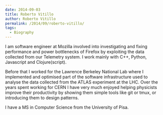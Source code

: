 ```yaml
---
date: 2014-09-03
title: Roberto Vitillo
author: Roberto Vitillo
permalink: /2014/09/roberto-vitillo/
tags:
  - Biography
---
```

I am software engineer at Mozilla involved into investigating and fixing performance and power bottlenecks of Firefox by exploiting the data collected from our Telemetry system. I work mainly with C++, Python, Javascript and Clojure(script).

Before that I worked for the Lawrence Berkeley National Lab where I implemented and optimised part of the software infrastructure used to analyse the data collected from the ATLAS experiment at the LHC. Over the years spent working for CERN I have very much enjoyed helping physicists improve their productivity by showing them simple tools like git or tmux, or introducing them to design patterns.

I have a MS in Computer Science from the University of Pisa.
